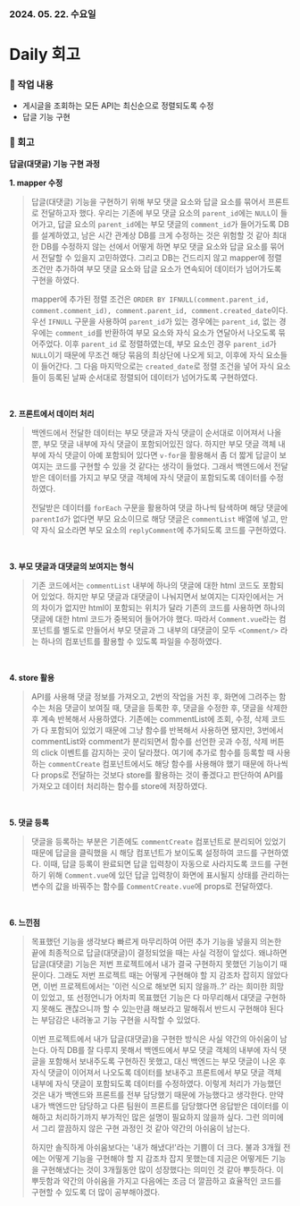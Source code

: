 ### 2024. 05. 22. 수요일

# Daily 회고


### 📍 작업 내용
- 게시글을 조회하는 모든 API는 최신순으로 정렬되도록 수정
- 답글 기능 구현


### 📍 회고

**답글(대댓글) 기능 구현 과정**

**1. mapper 수정**
> 답글(대댓글) 기능을 구현하기 위해 부모 댓글 요소와 답글 요소를 묶어서 프론트로 전달하고자 했다. 우리는 기존에 부모 댓글 요소의 `parent_id`에는 `NULL`이 들어가고, 답글 요소의 `parent_id`에는 부모 댓글의 `comment_id`가 들어가도록 DB를 설계하였고, 남은 시간 관계상 DB를 크게 수정하는 것은 위험할 것 같아 최대한 DB를 수정하지 않는 선에서 어떻게 하면 부모 댓글 요소와 답글 요소를 묶어서 전달할 수 있을지 고민하였다. 그리고 DB는 건드리지 않고 mapper에 정렬 조건만 추가하여 부모 댓글 요소와 답글 요소가 연속되어 데이터가 넘어가도록 구현을 하였다. 
>
> mapper에 추가된 정렬 조건은 `ORDER BY IFNULL(comment.parent_id, comment.comment_id), comment.parent_id, comment.created_date`이다. 우선 `IFNULL` 구문을 사용하여 `parent_id`가 있는 경우에는 `parent_id`, 없는 경우에는 `comment_id`를 반환하여 부모 요소와 자식 요소가 연달아서 나오도록 묶어주었다. 이후 `parent_id` 로 정렬하였는데, 부모 요소인 경우 `parent_id`가 `NULL`이기 때문에 무조건 해당 묶음의 최상단에 나오게 되고, 이후에 자식 요소들이 들어간다. 그 다음 마지막으로는 `created_date`로 정렬 조건을 넣어 자식 요소들이 등록된 날짜 순서대로 정렬되어 데이터가 넘어가도록 구현하였다.

<br />

**2. 프론트에서 데이터 처리**
> 백엔드에서 전달한 데이터는 부모 댓글과 자식 댓글이 순서대로 이어져서 나올 뿐, 부모 댓글 내부에 자식 댓글이 포함되어있진 않다. 하지만 부모 댓글 객체 내부에 자식 댓글이 아예 포함되어 있다면 `v-for`을 활용해서 좀 더 짧게 답글이 보여지는 코드를 구현할 수 있을 것 같다는 생각이 들었다. 그래서 백엔드에서 전달받은 데이터를 가지고 부모 댓글 객체에 자식 댓글이 포함되도록 데이터를 수정하였다. 
> 
> 전달받은 데이터를 `forEach` 구문을 활용하여 댓글 하나씩 탐색하며 해당 댓글에 `parentId`가 없다면 부모 요소이므로 해당 댓글은 `commentList` 배열에 넣고, 만약 자식 요소라면 부모 요소의 `replyComment`에 추가되도록 코드를 구현하였다.

<br />

**3. 부모 댓글과 대댓글의 보여지는 형식**
> 기존 코드에서는 `commentList` 내부에 하나의 댓글에 대한 html 코드도 포함되어 있었다. 하지만 부모 댓글과 대댓글이 나눠지면서 보여지는 디자인에서는 거의 차이가 없지만 html이 포함되는 위치가 달라 기존의 코드를 사용하면 하나의 댓글에 대한 html 코드가 중복되어 들어가야 했다. 따라서 `Comment.vue`라는 컴포넌트를 별도로 만들어서 부모 댓글과 그 내부의 대댓글이 모두 `<Comment/>` 라는 하나의 컴포넌트를 활용할 수 있도록 파일을 수정하였다.

<br />

**4. store 활용**
> API를 사용해 댓글 정보를 가져오고, 2번의 작업을 거친 후, 화면에 그려주는 함수는 처음 댓글이 보여질 때, 댓글을 등록한 후, 댓글을 수정한 후, 댓글을 삭제한 후 계속 반복해서 사용하였다. 기존에는 commentList에 조회, 수정, 삭제 코드가 다 포함되어 있었기 때문에 그냥 함수를 반복해서 사용하면 됐지만, 3번에서 commentList와 comment가 분리되면서 함수를 선언한 곳과 수정, 삭제 버튼의 click 이벤트를 감지하는 곳이 달라졌다. 여기에 추가로 함수를 등록할 때 사용하는 `commentCreate` 컴포넌트에서도 해당 함수를 사용해야 했기 때문에 하나씩 다 props로 전달하는 것보다 store를 활용하는 것이 좋겠다고 판단하여 API를 가져오고 데이터 처리하는 함수를 store에 저장하였다.

<br />

**5. 댓글 등록**
> 댓글을 등록하는 부분은 기존에도 `commentCreate` 컴포넌트로 분리되어 있었기 때문에 답글을 클릭했을 시 해당 컴포넌트가 보이도록 설정하여 코드를 구현하였다. 이때, 답글 등록이 완료되면 답글 입력창이 자동으로 사라지도록 코드를 구현하기 위해 `Comment.vue`에 있던 답글 입력창이 화면에 표시될지 상태를 관리하는 변수의 값을 바꿔주는 함수를 `CommentCreate.vue`에 props로 전달하였다.

<br />

**6. 느낀점**
> 목표했던 기능을 생각보다 빠르게 마무리하여 어떤 추가 기능을 넣을지 의논한 끝에 최종적으로 답글(대댓글)이 결정되었을 때는 사실 걱정이 앞섰다. 왜냐하면 답글(대댓글) 기능은 저번 프로젝트에서 내가 결국 구현하지 못했던 기능이기 때문이다. 그래도 저번 프로젝트 때는 어떻게 구현해야 할 지 감조차 잡히지 않았다면, 이번 프로젝트에서는 '이런 식으로 해보면 되지 않을까..?' 라는 희미한 희망이 있었고, 또 선정언니가 어차피 목표했던 기능은 다 마무리해서 대댓글 구현하지 못해도 괜찮으니까 할 수 있는만큼 해보라고 말해줘서 반드시 구현해야 된다는 부담감은 내려놓고 기능 구현을 시작할 수 있었다. 
> 
> 이번 프로젝트에서 내가 답글(대댓글)을 구현한 방식은 사실 약간의 아쉬움이 남는다. 아직 DB를 잘 다루지 못해서 백엔드에서 부모 댓글 객체의 내부에 자식 댓글을 포함해서 보내주도록 구현하진 못했고, 대신 백엔드는 부모 댓글이 나온 후 자식 댓글이 이어져서 나오도록 데이터를 보내주고 프론트에서 부모 댓글 객체 내부에 자식 댓글이 포함되도록 데이터를 수정하였다. 이렇게 처리가 가능했던 것은 내가 백엔드와 프론트를 전부 담당했기 때문에 가능했다고 생각한다. 만약 내가 백엔드만 담당하고 다른 팀원이 프론트를 담당했다면 응답받은 데이터를 이해하고 처리하기까지 부가적인 많은 설명이 필요하지 않을까 싶다. 그런 의미에서 그리 깔끔하지 않은 구현 과정인 것 같아 약간의 아쉬움이 남는다.
>
> 하지만 솔직하게 아쉬움보다는 '내가 해냈다!'라는 기쁨이 더 크다. 불과 3개월 전에는 어떻게 기능을 구현해야 할 지 감조차 잡지 못했는데 지금은 어떻게든 기능을 구현해냈다는 것이 3개월동안 많이 성장했다는 의미인 것 같아 뿌듯하다. 이 뿌듯함과 약간의 아쉬움을 가지고 다음에는 조금 더 깔끔하고 효율적인 코드를 구현할 수 있도록 더 많이 공부해야겠다.


<br />
